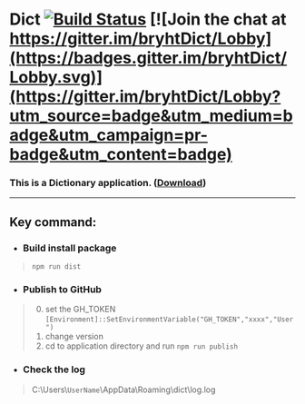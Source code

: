 # Dict [![Build Status](https://travis-ci.org/bryht/Dict.svg?branch=master)](https://travis-ci.org/bryht/Dict) [![Join the chat at https://gitter.im/bryhtDict/Lobby](https://badges.gitter.im/bryhtDict/Lobby.svg)](https://gitter.im/bryhtDict/Lobby?utm_source=badge&utm_medium=badge&utm_campaign=pr-badge&utm_content=badge)
### This is a Dictionary application. ([Download](https://github.com/bryht/Dict/releases))


***
##  Key command:
* ###  Build install package
> `npm run dist` 
* ###  Publish to GitHub
>0. set the GH_TOKEN `[Environment]::SetEnvironmentVariable("GH_TOKEN","xxxx","User")`
>1. change version
>2. cd to application directory and run `npm run publish`

* ###  Check the log
> C:\Users\\`UserName`\AppData\Roaming\dict\log.log
